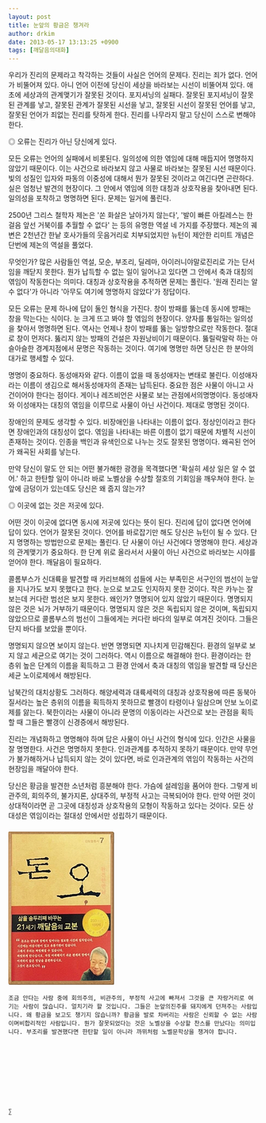 ```yaml
---
layout: post
title: 눈앞의 황금은 챙겨라
author: drkim
date: 2013-05-17 13:13:25 +0900
tags: [깨달음의대화]
---
```


  


우리가 진리의 문제라고 착각하는 것들이 사실은 언어의 문제다. 진리는 죄가 없다. 언어가 비뚤어져 있다. 아니 언어 이전에 당신이 세상을 바라보는 시선이 비뚤어져 있다. 애초에 세상과의 관계맺기가 잘못된 것이다. 포지셔닝의 실패다. 잘못된 포지셔닝이 잘못된 관계를 낳고, 잘못된 관계가 잘못된 시선을 낳고, 잘못된 시선이 잘못된 언어를 낳고, 잘못된 언어가 죄없는 진리를 탓하게 한다. 진리를 나무라지 말고 당신이 스스로 변해야 한다. 


  


◎ 오류는 진리가 아닌 당신에게 있다. 


  


모든 오류는 언어의 실패에서 비롯된다. 일의성에 의한 엮임에 대해 매듭지어 명명하지 않았기 때문이다. 이는 사건으로 바라보지 않고 사물로 바라보는 잘못된 시선 때문이다. 빛의 성질인 입자와 파동의 이중성에 대해서 뭔가 잘못된 것이라고 여긴다면 곤란하다. 실은 엄청난 발견의 현장이다. 그 안에서 엮임에 의한 대칭과 상호작용을 찾아내면 된다. 일의성을 포착하고 명명하면 된다. 문제는 일거에 풀린다. 


  


2500년 그리스 철학자 제논은 '쏜 화살은 날아가지 않는다', '발이 빠른 아킬레스는 한 걸음 앞선 거북이를 추월할 수 없다' 는 등의 유명한 역설 네 가지를 주장했다. 제논의 궤변은 2천년간 한낱 호사가들의 웃음거리로 치부되었지만 뉴턴이 제안한 리미트 개념은 단번에 제논의 역설을 풀었다. 


  


무엇인가? 많은 사람들인 역설, 모순, 부조리, 딜레마, 아이러니야말로진리로 가는 단서임을 깨닫지 못한다. 뭔가 납득할 수 없는 일이 일어나고 있다면 그 안에서 축과 대칭의 엮임이 작동한다는 의미다. 대칭과 상호작용을 추적하면 문제는 풀린다. '원래 진리는 알 수 없다'가 아니라 '아무도 여기에 명명하지 않았다'가 정답이다. 


  


모든 오류는 문제 하나에 답이 둘인 형식을 가진다. 창이 방패를 뚫는데 동시에 방패는 창을 막는다는 식이다. 눈 크게 뜨고 봐야 할 엮임의 현장이다. 양자를 통일하는 일의성을 찾아서 명명하면 된다. 역사는 언제나 창이 방패를 뚫는 일방향으로만 작동한다. 절대로 창이 먼저다. 뚫리지 않는 방패의 건설은 자원낭비이기 때문이다. 뚫릴락말락 하는 아슬아슬한 경계지점에서 문명은 작동하는 것이다. 여기에 명명만 하면 당신은 한 분야의 대가로 행세할 수 있다. 


  


명명이 중요하다. 동성애자와 같다. 이름이 없을 때 동성애자는 변태로 불린다. 이성애자라는 이름이 생김으로 해서동성애자의 존재는 납득된다. 중요한 점은 사물이 아니고 사건이어야 한다는 점이다. 게이나 레즈비언은 사물로 보는 관점에서의명명이다. 동성애자와 이성애자는 대칭의 엮임을 이루므로 사물이 아닌 사건이다. 제대로 명명된 것이다. 



장애인의 문제도 생각할 수 있다. 비장애인을 나타내는 이름이 없다. 정상인이라고 한다면 장애인과의 대칭성이 없다. 엮임을 나타내는 바른 이름이 없기 때문에 차별적 시선이 존재하는 것이다. 인종을 백인과 유색인으로 나누는 것도 잘못된 명명이다. 왜곡된 언어가 왜곡된 사회를 낳는다.


  


만약 당신이 말도 안 되는 어떤 불가해한 광경을 목격했다면 '확실히 세상 일은 알 수 없어.' 하고 한탄할 일이 아니라 바로 노벨상을 수상할 절호의 기회임을 깨우쳐야 한다. 눈앞에 금덩이가 있는데도 당신은 왜 줍지 않는가? 


  


◎ 이곳에 없는 것은 저곳에 있다.


  


어떤 것이 이곳에 없다면 동시에 저곳에 있다는 뜻이 된다. 진리에 답이 없다면 언어에 답이 있다. 언어가 잘못된 것이다. 언어를 바로잡기만 해도 당신은 뉴턴이 될 수 있다. 단지 명명하는 방법만으로 문제는 풀린다. 단 사물이 아닌 사건에다 명명해야 한다. 세상과의 관계맺기가 중요하다. 한 단계 위로 올라서서 사물이 아닌 사건으로 바라보는 시야를 얻어야 한다. 깨달음이 필요하다. 


  


콜롬부스가 신대륙을 발견할 때 카리브해의 섬들에 사는 부족민은 서구인의 범선이 눈앞을 지나가도 보지 못했다고 한다. 눈으로 보고도 인지하지 못한 것이다. 작은 카누는 잘 보는데 커다란 범선은 보지 못한다. 왜인가? 명명되어 있지 않았기 때문이다. 명명되지 않은 것은 뇌가 거부하기 때문이다. 명명되지 않은 것은 독립되지 않은 것이며, 독립되지 않았으므로 콜롬부스의 범선이 그들에게는 커다란 바다의 일부로 여겨진 것이다. 그들은 단지 바다를 보았을 뿐이다. 


  


명명되지 않으면 보이지 않는다. 반면 명명되면 지나치게 민감해진다. 환경의 일부로 보지 않고 세균으로 여기는 것이 그러하다. 역시 이름으로 해결해야 한다. 환경이라는 한 층위 높은 단계의 이름을 획득하고 그 환경 안에서 축과 대칭의 엮임을 발견할 때 당신은 세균 노이로제에서 해방된다. 


  


남북간의 대치상황도 그러하다. 해양세력과 대륙세력의 대칭과 상호작용에 따른 동북아질서라는 높은 층위의 이름을 획득하지 못하므로 빨갱이 타령이나 일삼으며 안보 노이로제를 앓는다. 북한이라는 사물이 아니라 문명의 이동이라는 사건으로 보는 관점을 획득할 때 그들은 빨갱이 신경증에서 해방된다. 


  


진리는 개념화하고 명명해야 하며 답은 사물이 아닌 사건의 형식에 있다. 인간은 사물을 잘 명명한다. 사건은 명명하지 못한다. 인과관계를 추적하지 못하기 때문이다. 만약 무언가 불가해하거나 납득되지 않는 것이 있다면, 바로 인과관계의 엮임이 작동하는 사건의 현장임을 깨달아야 한다. 


  


당신은 황금을 발견한 소년처럼 흥분해야 한다. 가슴에 설레임을 품어야 한다. 그렇게 비관주의, 회의주의, 불가지론, 상대주의, 부정적 사고는 극복되어야 한다. 만약 어떤 것이 상대적이라면 곧 그곳에 대칭성과 상호작용의 모형이 작동하고 있다는 것이다. 모든 상대성은 엮임이라는 절대성 안에서만 성립하기 때문이다. 


  




 ###


  





  ![](/files/attach/images/198/727/315/55.JPG) 
  
  
  
  
  
    조금 안다는 사람 중에 회의주의, 비관주의, 부정적 사고에 빠져서 그것을 큰 자랑거리로 여기는 사람이 많습니다. 얼치기라 할 것입니다. 그들은 눈앞의진주를 돼지에게 던져주는 사람입니다. 왜 황금을 보고도 챙기지 않습니까? 황금을 발로 차버리는 사람은 신뢰할 수 없는 사람이며비합리적인 사람입니다. 뭔가 잘못되었다는 것은 노벨상을 수상할 찬스를 만났다는 의미입니다. 부조리를 발견했다면 한탄할 일이 아니라 까뮈처럼 노벨문학상을 챙겨야 합니다.
  
  
  
  
  
  
  
  
  
    ∑ 
  
  
  
  
  
  
  
  
  
  
  
  
  
  
  
  
  
  
  
  
  
  
  
  
  
  
  
  
  
  
  
  
  
  
  
  
  
  
  
